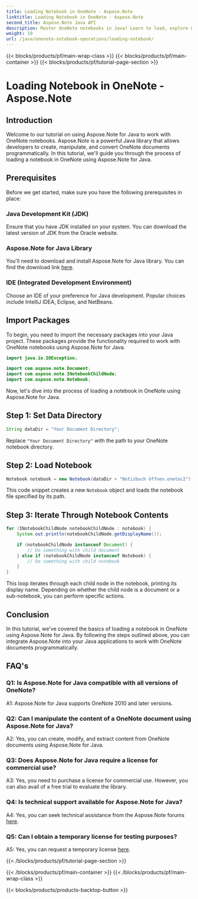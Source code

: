 ```yaml
---
title: Loading Notebook in OneNote - Aspose.Note
linktitle: Loading Notebook in OneNote - Aspose.Note
second_title: Aspose.Note Java API
description: Master OneNote notebooks in Java! Learn to load, explore & process content - from docs to sub-notebooks. Easy steps & code included! #OneNote #Java #Aspose
weight: 19
url: /java/onenote-notebook-operations/loading-notebook/
---
```


{{< blocks/products/pf/main-wrap-class >}}
{{< blocks/products/pf/main-container >}}
{{< blocks/products/pf/tutorial-page-section >}}

# Loading Notebook in OneNote - Aspose.Note

## Introduction

Welcome to our tutorial on using Aspose.Note for Java to work with OneNote notebooks. Aspose.Note is a powerful Java library that allows developers to create, manipulate, and convert OneNote documents programmatically. In this tutorial, we'll guide you through the process of loading a notebook in OneNote using Aspose.Note for Java.

## Prerequisites

Before we get started, make sure you have the following prerequisites in place:

### Java Development Kit (JDK)

Ensure that you have JDK installed on your system. You can download the latest version of JDK from the Oracle website.

### Aspose.Note for Java Library

You'll need to download and install Aspose.Note for Java library. You can find the download link [here](https://releases.aspose.com/note/java/).

### IDE (Integrated Development Environment)

Choose an IDE of your preference for Java development. Popular choices include IntelliJ IDEA, Eclipse, and NetBeans.

## Import Packages

To begin, you need to import the necessary packages into your Java project. These packages provide the functionality required to work with OneNote notebooks using Aspose.Note for Java.

```java
import java.io.IOException;

import com.aspose.note.Document;
import com.aspose.note.INotebookChildNode;
import com.aspose.note.Notebook;
```

Now, let's dive into the process of loading a notebook in OneNote using Aspose.Note for Java.

## Step 1: Set Data Directory

```java
String dataDir = "Your Document Directory";
```

Replace `"Your Document Directory"` with the path to your OneNote notebook directory.

## Step 2: Load Notebook

```java
Notebook notebook = new Notebook(dataDir + "Notizbuch öffnen.onetoc2");
```

This code snippet creates a new `Notebook` object and loads the notebook file specified by its path.

## Step 3: Iterate Through Notebook Contents

```java
for (INotebookChildNode notebookChildNode : notebook) {
    System.out.println(notebookChildNode.getDisplayName());

    if (notebookChildNode instanceof Document) {
        // Do something with child document
    } else if (notebookChildNode instanceof Notebook) {
        // Do something with child notebook
    }
}
```

This loop iterates through each child node in the notebook, printing its display name. Depending on whether the child node is a document or a sub-notebook, you can perform specific actions.

## Conclusion

In this tutorial, we've covered the basics of loading a notebook in OneNote using Aspose.Note for Java. By following the steps outlined above, you can integrate Aspose.Note into your Java applications to work with OneNote documents programmatically.

## FAQ's

### Q1: Is Aspose.Note for Java compatible with all versions of OneNote?

A1: Aspose.Note for Java supports OneNote 2010 and later versions.

### Q2: Can I manipulate the content of a OneNote document using Aspose.Note for Java?

A2: Yes, you can create, modify, and extract content from OneNote documents using Aspose.Note for Java.

### Q3: Does Aspose.Note for Java require a license for commercial use?

A3: Yes, you need to purchase a license for commercial use. However, you can also avail of a free trial to evaluate the library.

### Q4: Is technical support available for Aspose.Note for Java?

A4: Yes, you can seek technical assistance from the Aspose.Note forums [here](https://forum.aspose.com/c/note/28).

### Q5: Can I obtain a temporary license for testing purposes?

A5: Yes, you can request a temporary license [here](https://purchase.aspose.com/temporary-license/).

{{< /blocks/products/pf/tutorial-page-section >}}

{{< /blocks/products/pf/main-container >}}
{{< /blocks/products/pf/main-wrap-class >}}

{{< blocks/products/products-backtop-button >}}
